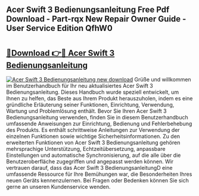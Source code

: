 ## Acer Swift 3 Bedienungsanleitung Free Pdf Download - Part-rqx New Repair Owner Guide - User Service Edition QfhW0

# <h2><a href="http://df67km.blite.top/?on=Acer+Swift+3+Bedienungsanleitung">🔗Download 👉🔴 Acer Swift 3 Bedienungsanleitung</a></h2>

[![Acer Swift 3 Bedienungsanleitung new download](https://i.imgur.com/lujVjoI.png)](http://df67km.blite.top/?on=Acer+Swift+3+Bedienungsanleitung)
Grüße und willkommen im Benutzerhandbuch für Ihr neu aktualisiertes Acer Swift 3 Bedienungsanleitung. Dieses Handbuch wurde speziell entwickelt, um Ihnen zu helfen, das Beste aus Ihrem Produkt herauszuholen, indem es eine gründliche Erläuterung seiner Funktionen, Einrichtung, Verwendung, Wartung und Problemlösung enthält. Bevor Sie Ihren Acer Swift 3 Bedienungsanleitung verwenden, finden Sie in diesem Benutzerhandbuch umfassende Anweisungen zur Einrichtung, Bedienung und Fehlerbehebung des Produkts. Es enthält schrittweise Anleitungen zur Verwendung der einzelnen Funktionen sowie wichtige Sicherheitsinformationen. Zu den erweiterten Funktionen von Acer Swift 3 Bedienungsanleitung gehören mehrsprachige Unterstützung, Echtzeitübersetzung, anpassbare Einstellungen und automatische Synchronisierung, auf die alle über die Benutzeroberfläche zugegriffen und angepasst werden können. Wir vertrauen darauf, dass das Acer Swift 3 BedienungsanleitungD eine umfassende Ressource für Ihre Bemühungen war, die Besonderheiten Ihres neuen Geräts kennenzulernen. Bei Fragen oder Bedenken können Sie sich gerne an unseren Kundenservice wenden.
